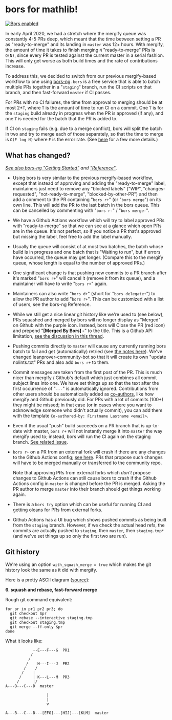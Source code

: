# bors for mathlib!

[![Bors enabled](https://bors.tech/images/badge_small.svg)](https://app.bors.tech/repositories/24316)

In early April 2020, we had a stretch where the mergify queue was constantly 4-5 PRs deep, which
meant that the time between setting a PR as "ready-to-merge" and its landing in `master` was 12+
hours. With mergify, the amount of time it takes to finish merging `N` "ready-to-merge" PRs is
`O(N)`, since every PR is tested against the current master in a serial fashion. This will only get
worse as both build times and the rate of contributions increase.

To address this, we decided to switch from our previous mergify-based workflow to one using
[bors-ng](https://bors.tech/). `bors` is a free service that is able to batch multiple PRs together
in a "`staging`" branch, run the CI scripts on that branch, and then fast-forward `master` if CI
passes.

For PRs with no CI failures, the time from approval to merging should be at most 2*`T`, where `T` is
the amount of time to run CI on a commit. One `T` is for the `staging` build already in progress
when the PR is approved (if any), and one `T` is needed for the batch that the PR is added to.

If CI on `staging` fails (e.g. due to a merge conflict), bors will split the batch in two and try to
merge each of those separately, so that the time to merge is `O(E log N)` where `E` is the error
rate. (See [here](https://github.com/bors-ng/bors-ng/blob/master/README.md#how-it-works) for a few
more details.)

## What has changed?

*[See also bors-ng "Getting Started"](https://bors.tech/documentation/getting-started/) and
["Reference"](https://bors.tech/documentation/)*.

- Using bors is very similar to the previous mergify-based workflow, except that instead of
  approving and adding the "ready-to-merge" label, maintainers just need to remove any "blocked
  labels" ("WIP", "changes-requested", "not-ready-to-merge", "blocked-by-other-PR") and then add a
  comment to the PR containing "`bors r+`" (or "`bors merge`") on its own line. This will add the PR
  to the last batch in the bors queue. This can be cancelled by commenting with "`bors r-`" /
  "`bors merge-`".

- We have a Github Actions workflow which will try to label approved PRs with
  "ready-to-merge" so that we can see at a glance which open PRs are in the queue. It's not perfect,
  so if you notice a PR that's approved but missing the label, feel free to add the label manually.

- Usually the queue will consist of at most two batches, the batch whose build is in progress and
  one batch that is "Waiting to run", but if errors have occurred, the queue may get longer.
  (Compare this to the mergify queue, whose length is equal to the number of approved PRs.)

- One significant change is that pushing new commits to a PR branch after it's marked "`bors r+`"
  will cancel it (remove it from its queue), and a maintainer will have to write "`bors r+`" again.

- Maintainers can also write "`bors d+`" (short for "`bors delegate+`") to allow the PR author to
  add "`bors r+`". This can be customized with a list of users, see the bors-ng Reference.

- While we still get a nice linear git history like we're used to (see below), PRs squashed and
  merged by bors will no longer display as "Merged" on Github with the purple icon. Instead, bors
  will Close the PR (red icon) and prepend "**[Merged By Bors] -**" to the title. This is a Github
  API limitation, [see the discussion in this thread](https://forum.bors.tech/t/use-a-squash-merge-in-bors/349/19).

- Pushing commits directly to `master` will cause any currently running bors batch to fail and get
  (automatically) retried (see [the notes here](https://github.com/bors-ng/bors-ng/pull/859)). We've
  changed leanprover-community-bot so that it will create its own "update nolints.txt" PRs and also
  add `bors r+` to them.

- Commit messages are taken from the first post of the PR. This is much nicer than mergify /
  Github's default which just combines all commit subject lines into one. We have set things
  up so that the text after the first occurrence of "`---`" is automatically ignored. Contributions
  from other users should be automatically added as [co-authors](https://github.blog/2018-01-29-commit-together-with-co-authors/),
  like how mergify and Github previously did. For PRs with a lot of commits (100+) they
  might be missed; in that case (or in cases where you want to acknowledge someone who didn't actually
  commit), you can add them with the template `Co-authored-by: Firstname Lastname <email>`.

- Even if the usual "push" build succeeds on a PR branch that is up-to-date with master, `bors r+`
  will not instantly merge it into `master` the way mergify used to; instead, bors will run the CI
  again on the staging branch. [See related issue](https://github.com/bors-ng/bors-ng/issues/852).

- `bors r+` on a PR from an external fork will crash if there are any changes to the Github Actions
  config; [see here](https://github.com/bors-ng/bors-ng/issues/806). PRs that propose such changes
  will have to be merged manually or transferred to the community repo.

  Note that approving PRs from external forks which *don't* propose changes to Github Actions can
  still cause bors to crash if the Github Actions config in `master` is changed before the PR is
  merged. Asking the PR author to merge `master` into their branch should get things working again.

- There is a `bors try` option which can be useful for running CI and getting oleans for PRs from
  external forks.

- Github Actions has a UI bug which shows pushed commits as being built from the `staging` branch.
  However, if we check the actual head refs, the commits are actually pushed to `staging`, then
  `master`, then `staging.tmp*` (and we've set things up so only the first two are run).

## Git history

We're using an option `with_squash_merge = true` which makes the git history look the same as it did
with mergify.

Here is a pretty ASCII diagram ([source](https://github.com/bors-ng/bors-ng/issues/194#issuecomment-361011427)):

**6. squash and rebase, fast-forward merge**

Rough git command equivalent:

```
for pr in pr1 pr2 pr3; do
  git checkout $pr
  git rebase --interactive staging.tmp
  git checkout staging.tmp
  git merge --ff-only $pr
done
```

What it looks like:

```
            --E---F---G  PR1
           /
          /
         /    H---I---J  PR2
        /    /
       /    |
      /     | K---L---M  PR3
     /      |/
A---B---C---D  master

                  |
                  |
                  v

A---B---C---D---[EFG]---[HIJ]---[KLM]  master
```
